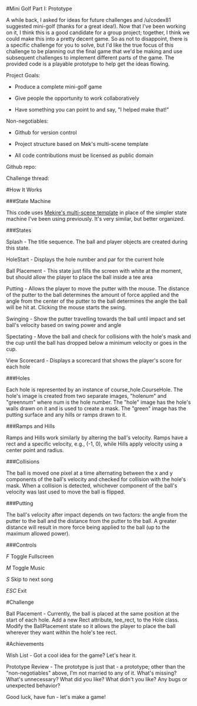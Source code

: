 #Mini Golf Part I: Prototype

A while back, I asked for ideas for future challenges and /u/codex81 suggested mini-golf (thanks for a great idea!). Now that I've been working on it, I think this
 is a good candidate for a group project; together, I think we could make this into a pretty decent game. So as not to disappoint, there is a
 specific challenge for you to solve, but I'd like the true focus of this challenge to be planning out the final game that we'd be making and use subsequent challenges to 
 implement different parts of the game. The provided code is a playable prototype to help get the ideas flowing.


Project Goals:

- Produce a complete mini-golf game 

- Give people the opportunity to work collaboratively

- Have something you can point to and say, "I helped make that!"

Non-negotiables:

- Github for version control
 
- Project structure based on Mek's multi-scene template

- All code contributions must be licensed as public domain


Github repo:

Challenge thread:

#How It Works

###State Machine

This code uses [Mekire's multi-scene template]() in place of the simpler state machine I've been using previously. It's very similar, but better organized.  

###States

Splash - The title sequence. The ball and player objects are created during this state.

HoleStart - Displays the hole number and par for the current hole

Ball Placement - This state just fills the screen with white at the moment, but should allow the player to place the ball inside a tee area

Putting - Allows the player to move the putter with the mouse. The distance of the putter to the ball determines the amount of force applied
 and the angle from the center of the putter to the ball determines the angle the ball will be hit at. Clicking the mouse starts the swing.
 
Swinging - Show the putter travelling towards the ball until impact and set ball's velocity based on swing power and angle

Spectating - Move the ball and check for collisions with the hole's mask and the cup until the ball has dropped below a minimum velocity or goes in the cup.

View Scorecard - Displays a scorecard that shows the player's score for each hole 

###Holes

Each hole is represented by an instance of course_hole.CourseHole. The hole's image is created from two
 separate images, "hole*num*" and "green*num*" where num is the hole number. The "hole" image has the hole's walls drawn on it and is used to create a mask. The
 "green" image has the putting surface and any hills or ramps drawn to it.

###Ramps and Hills

Ramps and Hills work similarly by altering the ball's velocity. Ramps have a rect and a specific velocity, e.g., (-1, 0), while Hills apply velocity using a center point and radius.

###Collisions

The ball is moved one pixel at a time alternating between the x and y components of the ball's velocity and checked for collision with the hole's mask. When a collision is detected, whichever component
 of the ball's velocity was last used to move the ball is flipped.

###Putting

The ball's velocity after impact depends on two factors: the angle from the putter to the ball and the distance from the putter to the ball. A greater distance
 will result in more force being applied to the ball (up to the maximum allowed power).

###Controls

*F* Toggle Fullscreen

*M* Toggle Music

*S* Skip to next song

*ESC* Exit

#Challenge

Ball Placement - Currently, the ball is placed at the same position at the start of each hole. Add a new Rect attribute, tee_rect, to the Hole class. Modify the BallPlacement
 state so it allows the player to place the ball wherever they want within the hole's tee rect.

#Achievements

Wish List - Got a cool idea for the game? Let's hear it.

Prototype Review - The prototype is just that - a prototype; other than the "non-negotiables"  above, I'm not married to any of it.  What's missing? What's unnecessary? What did you like? What didn't you like?
 Any bugs or unexpected behavior?  


Good luck, have fun - let's make a game!
